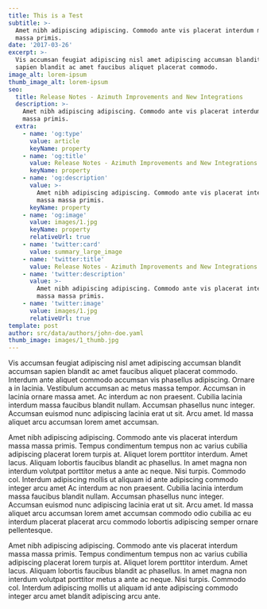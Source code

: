 ```yaml
---
title: This is a Test
subtitle: >-
  Amet nibh adipiscing adipiscing. Commodo ante vis placerat interdum massa
  massa primis.
date: '2017-03-26'
excerpt: >-
  Vis accumsan feugiat adipiscing nisl amet adipiscing accumsan blandit accumsan
  sapien blandit ac amet faucibus aliquet placerat commodo.
image_alt: lorem-ipsum
thumb_image_alt: lorem-ipsum
seo:
  title: Release Notes - Azimuth Improvements and New Integrations
  description: >-
    Amet nibh adipiscing adipiscing. Commodo ante vis placerat interdum massa
    massa primis.
  extra:
    - name: 'og:type'
      value: article
      keyName: property
    - name: 'og:title'
      value: Release Notes - Azimuth Improvements and New Integrations
      keyName: property
    - name: 'og:description'
      value: >-
        Amet nibh adipiscing adipiscing. Commodo ante vis placerat interdum
        massa massa primis.
      keyName: property
    - name: 'og:image'
      value: images/1.jpg
      keyName: property
      relativeUrl: true
    - name: 'twitter:card'
      value: summary_large_image
    - name: 'twitter:title'
      value: Release Notes - Azimuth Improvements and New Integrations
    - name: 'twitter:description'
      value: >-
        Amet nibh adipiscing adipiscing. Commodo ante vis placerat interdum
        massa massa primis.
    - name: 'twitter:image'
      value: images/1.jpg
      relativeUrl: true
template: post
author: src/data/authors/john-doe.yaml
thumb_image: images/1_thumb.jpg
---
```


Vis accumsan feugiat adipiscing nisl amet adipiscing accumsan blandit accumsan sapien blandit ac amet faucibus aliquet placerat commodo. Interdum ante aliquet commodo accumsan vis phasellus adipiscing. Ornare a in lacinia. Vestibulum accumsan ac metus massa tempor. Accumsan in lacinia ornare massa amet. Ac interdum ac non praesent. Cubilia lacinia interdum massa faucibus blandit nullam. Accumsan phasellus nunc integer. Accumsan euismod nunc adipiscing lacinia erat ut sit. Arcu amet. Id massa aliquet arcu accumsan lorem amet accumsan.

Amet nibh adipiscing adipiscing. Commodo ante vis placerat interdum massa massa primis. Tempus condimentum tempus non ac varius cubilia adipiscing placerat lorem turpis at. Aliquet lorem porttitor interdum. Amet lacus. Aliquam lobortis faucibus blandit ac phasellus. In amet magna non interdum volutpat porttitor metus a ante ac neque. Nisi turpis. Commodo col. Interdum adipiscing mollis ut aliquam id ante adipiscing commodo integer arcu amet Ac interdum ac non praesent. Cubilia lacinia interdum massa faucibus blandit nullam. Accumsan phasellus nunc integer. Accumsan euismod nunc adipiscing lacinia erat ut sit. Arcu amet. Id massa aliquet arcu accumsan lorem amet accumsan commodo odio cubilia ac eu interdum placerat placerat arcu commodo lobortis adipiscing semper ornare pellentesque.

Amet nibh adipiscing adipiscing. Commodo ante vis placerat interdum massa massa primis. Tempus condimentum tempus non ac varius cubilia adipiscing placerat lorem turpis at. Aliquet lorem porttitor interdum. Amet lacus. Aliquam lobortis faucibus blandit ac phasellus. In amet magna non interdum volutpat porttitor metus a ante ac neque. Nisi turpis. Commodo col. Interdum adipiscing mollis ut aliquam id ante adipiscing commodo integer arcu amet blandit adipiscing arcu ante.
